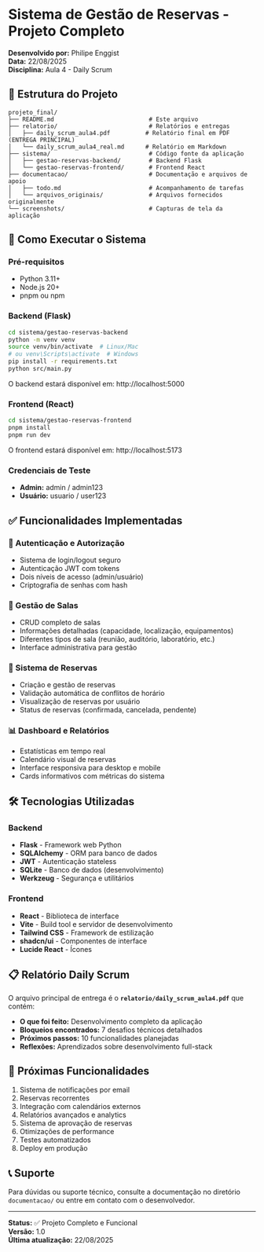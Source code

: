 # Sistema de Gestão de Reservas - Projeto Completo

**Desenvolvido por:** Philipe Enggist  
**Data:** 22/08/2025  
**Disciplina:** Aula 4 - Daily Scrum

## 📁 Estrutura do Projeto

```
projeto_final/
├── README.md                           # Este arquivo
├── relatorio/                          # Relatórios e entregas
│   ├── daily_scrum_aula4.pdf          # Relatório final em PDF (ENTREGA PRINCIPAL)
│   └── daily_scrum_aula4_real.md      # Relatório em Markdown
├── sistema/                            # Código fonte da aplicação
│   ├── gestao-reservas-backend/        # Backend Flask
│   └── gestao-reservas-frontend/       # Frontend React
├── documentacao/                       # Documentação e arquivos de apoio
│   ├── todo.md                         # Acompanhamento de tarefas
│   └── arquivos_originais/             # Arquivos fornecidos originalmente
└── screenshots/                        # Capturas de tela da aplicação
```

## 🚀 Como Executar o Sistema

### Pré-requisitos
- Python 3.11+
- Node.js 20+
- pnpm ou npm

### Backend (Flask)
```bash
cd sistema/gestao-reservas-backend
python -m venv venv
source venv/bin/activate  # Linux/Mac
# ou venv\Scripts\activate  # Windows
pip install -r requirements.txt
python src/main.py
```
O backend estará disponível em: http://localhost:5000

### Frontend (React)
```bash
cd sistema/gestao-reservas-frontend
pnpm install
pnpm run dev
```
O frontend estará disponível em: http://localhost:5173

### Credenciais de Teste
- **Admin:** admin / admin123
- **Usuário:** usuario / user123

## ✅ Funcionalidades Implementadas

### 🔐 Autenticação e Autorização
- Sistema de login/logout seguro
- Autenticação JWT com tokens
- Dois níveis de acesso (admin/usuário)
- Criptografia de senhas com hash

### 🏢 Gestão de Salas
- CRUD completo de salas
- Informações detalhadas (capacidade, localização, equipamentos)
- Diferentes tipos de sala (reunião, auditório, laboratório, etc.)
- Interface administrativa para gestão

### 📅 Sistema de Reservas
- Criação e gestão de reservas
- Validação automática de conflitos de horário
- Visualização de reservas por usuário
- Status de reservas (confirmada, cancelada, pendente)

### 📊 Dashboard e Relatórios
- Estatísticas em tempo real
- Calendário visual de reservas
- Interface responsiva para desktop e mobile
- Cards informativos com métricas do sistema

## 🛠️ Tecnologias Utilizadas

### Backend
- **Flask** - Framework web Python
- **SQLAlchemy** - ORM para banco de dados
- **JWT** - Autenticação stateless
- **SQLite** - Banco de dados (desenvolvimento)
- **Werkzeug** - Segurança e utilitários

### Frontend
- **React** - Biblioteca de interface
- **Vite** - Build tool e servidor de desenvolvimento
- **Tailwind CSS** - Framework de estilização
- **shadcn/ui** - Componentes de interface
- **Lucide React** - Ícones

## 📋 Relatório Daily Scrum

O arquivo principal de entrega é o **`relatorio/daily_scrum_aula4.pdf`** que contém:

- **O que foi feito:** Desenvolvimento completo da aplicação
- **Bloqueios encontrados:** 7 desafios técnicos detalhados
- **Próximos passos:** 10 funcionalidades planejadas
- **Reflexões:** Aprendizados sobre desenvolvimento full-stack

## 🎯 Próximas Funcionalidades

1. Sistema de notificações por email
2. Reservas recorrentes
3. Integração com calendários externos
4. Relatórios avançados e analytics
5. Sistema de aprovação de reservas
6. Otimizações de performance
7. Testes automatizados
8. Deploy em produção

## 📞 Suporte

Para dúvidas ou suporte técnico, consulte a documentação no diretório `documentacao/` ou entre em contato com o desenvolvedor.

---

**Status:** ✅ Projeto Completo e Funcional  
**Versão:** 1.0  
**Última atualização:** 22/08/2025

